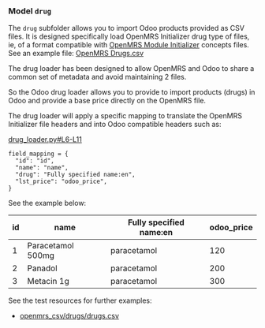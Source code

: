 ### Model `drug`

The `drug` subfolder allows you to import Odoo products provided as CSV files.
It is designed specifically load OpenMRS Initializer drug type of files, ie, of a format compatible with [OpenMRS Module Initializer](https://github.com/mekomsolutions/openmrs-module-initializer/) concepts files.
See an example file: [OpenMRS Drugs.csv](https://github.com/mekomsolutions/openmrs-module-initializer/blob/master/readme/drugs.md)

The drug loader has been designed to allow OpenMRS and Odoo to share a common set of metadata and avoid maintaining 2 files.

So the Odoo drug loader allows you to provide to import products (drugs) in Odoo and provide a base price directly on the OpenMRS file.

The drug loader will apply a specific mapping to translate the OpenMRS Initializer file headers and into Odoo compatible headers such as:

[drug_loader.py#L6-L11](https://github.com/mekomsolutions/odoo-initializer/blob/ce149ea01c58c1101ee43f20d5dbcbad26a332af/odoo_initializer/models/drug_loader.py#L6-L11)
```
field_mapping = {
  "id": "id",
  "name": "name",
  "drug": "Fully specified name:en",
  "lst_price": "odoo_price",
}
```

See the example below:

| id | 	name |	Fully specified name:en |	odoo_price |
| - | - | - | - |
| 1 | Paracetamol 500mg | paracetamol | 120
| 2 | Panadol | paracetamol | 200
| 3 | Metacin 1g | paracetamol | 300


See the test resources for further examples:
- [openmrs_csv/drugs/drugs.csv](../odoo_initializer/tests/resources/openmrs_csv/drugs/drugs.csv)
